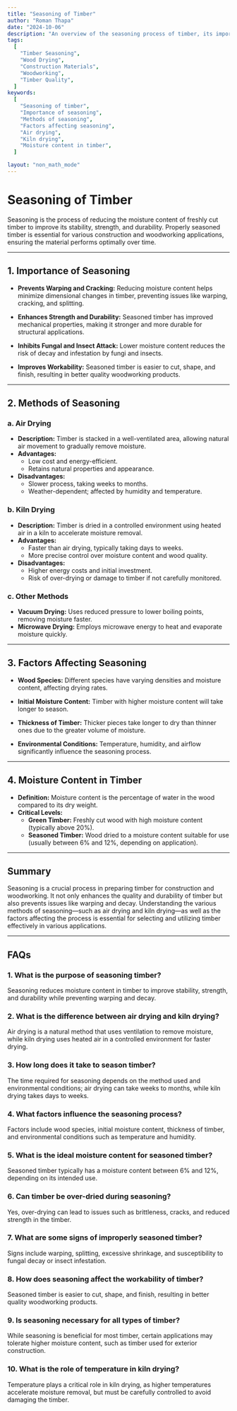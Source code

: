 ```yaml
---
title: "Seasoning of Timber"
author: "Roman Thapa"
date: "2024-10-06"
description: "An overview of the seasoning process of timber, its importance, methods, and factors affecting seasoning."
tags:
  [
    "Timber Seasoning",
    "Wood Drying",
    "Construction Materials",
    "Woodworking",
    "Timber Quality",
  ]
keywords:
  [
    "Seasoning of timber",
    "Importance of seasoning",
    "Methods of seasoning",
    "Factors affecting seasoning",
    "Air drying",
    "Kiln drying",
    "Moisture content in timber",
  ]

layout: "non_math_mode"
---
```


# Seasoning of Timber

Seasoning is the process of reducing the moisture content of freshly cut timber to improve its stability, strength, and durability. Properly seasoned timber is essential for various construction and woodworking applications, ensuring the material performs optimally over time.

---

## 1. Importance of Seasoning

- **Prevents Warping and Cracking:** Reducing moisture content helps minimize dimensional changes in timber, preventing issues like warping, cracking, and splitting.
- **Enhances Strength and Durability:** Seasoned timber has improved mechanical properties, making it stronger and more durable for structural applications.

- **Inhibits Fungal and Insect Attack:** Lower moisture content reduces the risk of decay and infestation by fungi and insects.

- **Improves Workability:** Seasoned timber is easier to cut, shape, and finish, resulting in better quality woodworking products.

---

## 2. Methods of Seasoning

### a. Air Drying

- **Description:** Timber is stacked in a well-ventilated area, allowing natural air movement to gradually remove moisture.
- **Advantages:**
  - Low cost and energy-efficient.
  - Retains natural properties and appearance.
- **Disadvantages:**
  - Slower process, taking weeks to months.
  - Weather-dependent; affected by humidity and temperature.

### b. Kiln Drying

- **Description:** Timber is dried in a controlled environment using heated air in a kiln to accelerate moisture removal.
- **Advantages:**
  - Faster than air drying, typically taking days to weeks.
  - More precise control over moisture content and wood quality.
- **Disadvantages:**
  - Higher energy costs and initial investment.
  - Risk of over-drying or damage to timber if not carefully monitored.

### c. Other Methods

- **Vacuum Drying:** Uses reduced pressure to lower boiling points, removing moisture faster.
- **Microwave Drying:** Employs microwave energy to heat and evaporate moisture quickly.

---

## 3. Factors Affecting Seasoning

- **Wood Species:** Different species have varying densities and moisture content, affecting drying rates.
- **Initial Moisture Content:** Timber with higher moisture content will take longer to season.

- **Thickness of Timber:** Thicker pieces take longer to dry than thinner ones due to the greater volume of moisture.

- **Environmental Conditions:** Temperature, humidity, and airflow significantly influence the seasoning process.

---

## 4. Moisture Content in Timber

- **Definition:** Moisture content is the percentage of water in the wood compared to its dry weight.
- **Critical Levels:**
  - **Green Timber:** Freshly cut wood with high moisture content (typically above 20%).
  - **Seasoned Timber:** Wood dried to a moisture content suitable for use (usually between 6% and 12%, depending on application).

---

## Summary

Seasoning is a crucial process in preparing timber for construction and woodworking. It not only enhances the quality and durability of timber but also prevents issues like warping and decay. Understanding the various methods of seasoning—such as air drying and kiln drying—as well as the factors affecting the process is essential for selecting and utilizing timber effectively in various applications.

---

## FAQs

### 1. What is the purpose of seasoning timber?

Seasoning reduces moisture content in timber to improve stability, strength, and durability while preventing warping and decay.

### 2. What is the difference between air drying and kiln drying?

Air drying is a natural method that uses ventilation to remove moisture, while kiln drying uses heated air in a controlled environment for faster drying.

### 3. How long does it take to season timber?

The time required for seasoning depends on the method used and environmental conditions; air drying can take weeks to months, while kiln drying takes days to weeks.

### 4. What factors influence the seasoning process?

Factors include wood species, initial moisture content, thickness of timber, and environmental conditions such as temperature and humidity.

### 5. What is the ideal moisture content for seasoned timber?

Seasoned timber typically has a moisture content between 6% and 12%, depending on its intended use.

### 6. Can timber be over-dried during seasoning?

Yes, over-drying can lead to issues such as brittleness, cracks, and reduced strength in the timber.

### 7. What are some signs of improperly seasoned timber?

Signs include warping, splitting, excessive shrinkage, and susceptibility to fungal decay or insect infestation.

### 8. How does seasoning affect the workability of timber?

Seasoned timber is easier to cut, shape, and finish, resulting in better quality woodworking products.

### 9. Is seasoning necessary for all types of timber?

While seasoning is beneficial for most timber, certain applications may tolerate higher moisture content, such as timber used for exterior construction.

### 10. What is the role of temperature in kiln drying?

Temperature plays a critical role in kiln drying, as higher temperatures accelerate moisture removal, but must be carefully controlled to avoid damaging the timber.
